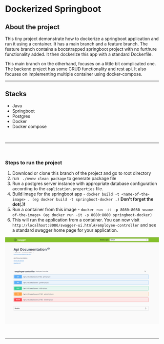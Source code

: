 # Dockerized Springboot

## About the project
This tiny project demonstrate how to dockerize a springboot application and run it using a container. It has a main branch and a feature branch. The feature branch contains a bootstrapped springboot project with no furthure functionality added. It then dockerize this app with a standard Dockerfile.


This main branch on the otherhand, focuses on a little bit complicated one. The backend project has some CRUD functionality and rest api. It also focuses on implementing multiple container using docker-compose.



<hr>

## Stacks

- Java
- Springboot
- Postgres
- Docker
- Docker compose

<br/><hr><br/>

### Steps to run the project


1. Download or clone this branch of the project and go to root directory
2. run ``` ./mvnw clean package``` to generate package file
3. Run a postgres server instance with appropriate database configuration according to the ```application.properties``` file.
4. Build image for the springboot app - ```docker build -t <name-of-the-image> . (eg docker build -t springboot-docker .)``` **Don't forget the dot(.)!** 
5. Run a container from this image - ```docker run -it -p 8080:8080 <name-of-the-image> (eg docker run -it -p 8080:8080 springboot-docker)```
6. This will run the application from a container. You can now visit ```http://localhost:8080/swagger-ui.html#/employee-controller``` and see a standard swagger home page for your application.

<img src="ss/swagger.png" width="100%" height="70%" />

<br/><hr><br/>
